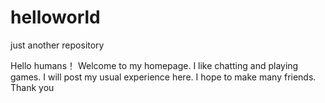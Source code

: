 # helloworld
just another repository

Hello humans！
Welcome to my homepage. I like chatting and playing games. 
I will post my usual experience here. I hope to make many friends. Thank you
